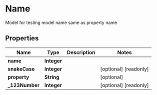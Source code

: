 

# Name

Model for testing model name same as property name

## Properties

| Name | Type | Description | Notes |
|------------ | ------------- | ------------- | -------------|
|**name** | **Integer** |  |  |
|**snakeCase** | **Integer** |  |  [optional] [readonly] |
|**property** | **String** |  |  [optional] |
|**_123Number** | **Integer** |  |  [optional] [readonly] |



